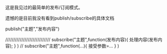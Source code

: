 这是我见过的最简单的发布/订阅模式。

遗憾的是目前我没有看到publish/subscribe的具体文档

publish("主题","发布内容")

////////////////////////////
subscribe("主题",function(发布内容){
    处理内容(发布内容);
} )
//
 subscribe("主题",function(...){
    接受参数=...
} )